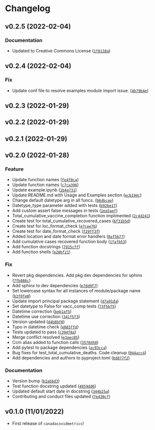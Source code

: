 # Changelog

<!--next-version-placeholder-->

## v0.2.5 (2022-02-04)
### Documentation
* Updated to Creative Commons License ([`1f8138a`](https://github.com/UBC-MDS/canadacovidmetrics/commit/1f8138a8253bd09a1b6c82c87c042c5d0a3c9595))

## v0.2.4 (2022-02-04)
### Fix
* Update conf file to resolve examples module import issue. ([`4b79b4e`](https://github.com/UBC-MDS/canadacovidmetrics/commit/4b79b4ee8bff81d351e01a7ed50d5cb03bb27939))

## v0.2.3 (2022-01-29)


## v0.2.2 (2022-01-29)


## v0.2.1 (2022-01-29)


## v0.2.0 (2022-01-28)
### Feature
* Update function names ([`fe4f0ca`](https://github.com/UBC-MDS/canadacovidmetrics/commit/fe4f0cab50b8e690643e77f1a7ba1c904f0cd2e6))
* Update function names ([`c7ca396`](https://github.com/UBC-MDS/canadacovidmetrics/commit/c7ca396a4f225c5dbf740ed74a79362b56a279ce))
* Update example.ipynb ([`1b4e731`](https://github.com/UBC-MDS/canadacovidmetrics/commit/1b4e731a6f50e91f9bec7a6fef93b390d672508e))
* Update README.md with Usage and Examples section ([`ecb194c`](https://github.com/UBC-MDS/canadacovidmetrics/commit/ecb194ce9d4f911dda1c712dd2bb3217bfaed459))
* Change default datetype arg in all funcs. ([`96dbcae`](https://github.com/UBC-MDS/canadacovidmetrics/commit/96dbcae5eff601bc7248eedc728cd4542125ebdb))
* Datetype_type parameter added with tests ([`b92be17`](https://github.com/UBC-MDS/canadacovidmetrics/commit/b92be17205c3d03e438b8c930aeb34f4b39f4e1f))
* Add custom assert false messages in tests ([`1ea5aef`](https://github.com/UBC-MDS/canadacovidmetrics/commit/1ea5aef95a03eb0b2ea5c74da31ec284dbbd8256))
* Total_cumulative_vaccine_completion function implimented ([`2c4d241`](https://github.com/UBC-MDS/canadacovidmetrics/commit/2c4d2416f10a9a4cab7bf2d398b09bcf430aa40d))
* Create test for total_cumulative_recovered_cases ([`6f31b5d`](https://github.com/UBC-MDS/canadacovidmetrics/commit/6f31b5d43cf6e6c5c5d00288e4586b1a69dd3d0a))
* Create test for loc_format_check ([`e7cee7b`](https://github.com/UBC-MDS/canadacovidmetrics/commit/e7cee7bcacb1dd4ad7430b6bb45e2c2b681436f5))
* Create test for date_format_check ([`f29ff3f`](https://github.com/UBC-MDS/canadacovidmetrics/commit/f29ff3f3ca9a16501b84c044f9b0e967666f4845))
* Added location and date format error handlers ([`0af5b77`](https://github.com/UBC-MDS/canadacovidmetrics/commit/0af5b7757d93ca38cdfa6a774b7389ef111ac031))
* Add cumulative cases recovered function body ([`1fafb53`](https://github.com/UBC-MDS/canadacovidmetrics/commit/1fafb5332987578eb63e941c7e2f1efd3afac165))
* Add function docstrings ([`7915cff`](https://github.com/UBC-MDS/canadacovidmetrics/commit/7915cff6cd4d3267bff805e3a116cc97df2d8517))
* Add function shells ([`e20bf21`](https://github.com/UBC-MDS/canadacovidmetrics/commit/e20bf21a8810bc42989175f2f83104631f3d3437))

### Fix
* Revert pkg dependencies. Add pkg dev dependencies for sphinx ([`7fb886c`](https://github.com/UBC-MDS/canadacovidmetrics/commit/7fb886c5fb0bd74437448006f41bef59d32ce1ae))
* Add sphinx to dev dependencies ([`e7dd9f7`](https://github.com/UBC-MDS/canadacovidmetrics/commit/e7dd9f720ef80c65fa78a67f523eb2721fadffed))
* Set lowercase syntax for all instances of module/package name ([`b3f0fe0`](https://github.com/UBC-MDS/canadacovidmetrics/commit/b3f0fe08acd0446e010d16dd7681d48f87eb35f5))
* Update import principal package statement ([`d7a91da`](https://github.com/UBC-MDS/canadacovidmetrics/commit/d7a91daad1cc104ff4ae12ecdd03b2c5fa37363d))
* Set datetype to False for vacc_comp tests ([`73f5bf5`](https://github.com/UBC-MDS/canadacovidmetrics/commit/73f5bf52357e4c32e5aa8c4cc71e0a70b85b9def))
* Datetime correction ([`beb1af5`](https://github.com/UBC-MDS/canadacovidmetrics/commit/beb1af5e5fa5dc74a3f904fd6485494f82f54a42))
* Datetime use correction ([`341f5f3`](https://github.com/UBC-MDS/canadacovidmetrics/commit/341f5f3abd886c0b82dbbee784acbb574d3ac798))
* Version updated ([`d4b8bf0`](https://github.com/UBC-MDS/canadacovidmetrics/commit/d4b8bf028a67ebbc1ceef8f43f5fb2073ce6fd68))
* Typo in datetime check ([`e083ffd`](https://github.com/UBC-MDS/canadacovidmetrics/commit/e083ffdc4164ae85245ba28690c2fe9857d06b53))
* Tests updated to pass ([`c394f8a`](https://github.com/UBC-MDS/canadacovidmetrics/commit/c394f8a6685396b6a8a0aea680c1351a1e7831c0))
* Merge conflict resolved ([`e3aec85`](https://github.com/UBC-MDS/canadacovidmetrics/commit/e3aec8548ba4abfda140d5e842623cbf3bbbe470))
* Ccm alias added to function calls ([`3578d50`](https://github.com/UBC-MDS/canadacovidmetrics/commit/3578d508a875c229e9b5937a63385f92cab3036a))
* Add pytest to package dependencies ([`ac93cca`](https://github.com/UBC-MDS/canadacovidmetrics/commit/ac93cca55e0680e31dc75638e04e8a0b8311ef0d))
* Bug fixes for test_total_cumulative_deaths. Code cleanup ([`044acc4`](https://github.com/UBC-MDS/canadacovidmetrics/commit/044acc45b185786ffe8d0f60f42010c79da97ada))
* Add dependencies and authors to pyproject.toml ([`bd877f2`](https://github.com/UBC-MDS/canadacovidmetrics/commit/bd877f28fdb2c75d197b7883fdb99ea3a73e875b))

### Documentation
* Version bump ([`b1abbd3`](https://github.com/UBC-MDS/canadacovidmetrics/commit/b1abbd3102da74466c6153a87eeb9aa267bd857f))
* Test function docstring updated ([`4959dd6`](https://github.com/UBC-MDS/canadacovidmetrics/commit/4959dd65e247a35839adea74af58efe623a5eaa1))
* Updated default start date in docstring ([`344b25a`](https://github.com/UBC-MDS/canadacovidmetrics/commit/344b25a3bee7df15c83efaf4f5ae2bcde56325de))
* Contributing and conduct files updated ([`7e430cf`](https://github.com/UBC-MDS/canadacovidmetrics/commit/7e430cfb357c134a6f2163f7180866c4598a57f9))

## v0.1.0 (11/01/2022)

- First release of `canadacovidmetrics`!
